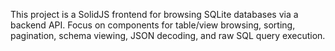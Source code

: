 <!-- Use this file to provide workspace-specific custom instructions to Copilot. For more details, visit https://code.visualstudio.com/docs/copilot/copilot-customization#_use-a-githubcopilotinstructionsmd-file -->

This project is a SolidJS frontend for browsing SQLite databases via a backend API. Focus on components for table/view browsing, sorting, pagination, schema viewing, JSON decoding, and raw SQL query execution.
